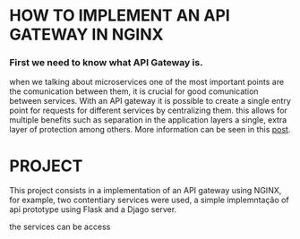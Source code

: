 # HOW TO IMPLEMENT AN API GATEWAY IN NGINX

### First we need to know what API Gateway is.
when we talking about microservices one of the most important points are the comunication between them, it is crucial for good comunication between services.
With an API gateway it is possible to create a single entry point for requests for different services by centralizing them.
this allows for multiple benefits such as separation in the application layers a single, extra layer of protection among others. More information can be seen in this <a href="https://blog.engdb.com.br/api-gateway/?utm_source=google&utm_medium=cpc&utm_campaign=Campanha+Smart+Tax+Platform+-+Leads&gclid=CjwKCAjwpqCZBhAbEiwAa7pXeZYIHDXreFEq3kMWd4FBNeRTBn0_P7GD-Olt1x6muBwm437WG0HZzRoCJLMQAvD_BwE">post</a>.


# PROJECT 
This project consists in a implementation of an API gateway using NGINX, for example, two contentiary services were used, a simple implemntação of api prototype using Flask and a Djago server.

the services can be access